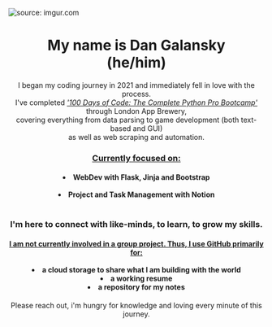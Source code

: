 <img href="https://imgur.com/GorCOKi"><img src="https://i.imgur.com/GorCOKi.jpg" title="source: imgur.com"></img>
<h1 align="center">My name is Dan Galansky<br>
(he/him)
<br></h1> 
<p align="center">I began my coding journey in 2021 and immediately fell in love with the process.<br> 
I've completed <ins><em>'100 Days of Code: The Complete Python Pro Bootcamp'</em></ins> through London App Brewery,<br>
covering everything from data parsing to game development (both text-based and GUI)<br> as well as web scraping and automation.<br></p>
<h3 align="center"><ins>Currently focused on:</ins></h3>
<h4 align="center">
  <li>WebDev with Flask, Jinja and Bootstrap</li><br>
  <li>Project and Task Management with Notion</li><br>
<h3 align="center">I'm here to connect with like-minds, to learn, to grow my skills.</h3>
<h4 align="center"><ins>I am not currently involved in a group project. Thus, I use GitHub primarily for:</ins><br> 
  <br>
  <li>a cloud storage to share what I am building with the world 
  <li>a working resume
  <li>a repository for my notes
</h4>
<p align="center">Please reach out, i'm hungry for knowledge and loving every minute of this journey.</p>

